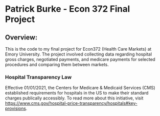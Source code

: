 # Patrick Burke - Econ 372 Final Project

## Overview:
  This is the code to my final project for Econ372 (Health Care Markets) at Emory University. The project involved collecting data regarding hospital gross charges, negotiated payments, and medicare payments for selected procedures and comparing them between markets.
  
### Hospital Transparency Law

  Effective 01/01/2021, the Centers for Medicare & Medicaid Services (CMS) established requirements for hospitals in the US to make their standard charges publically accessibly. To read more about this initiative, visit https://www.cms.gov/hospital-price-transparency/hospitals#key-provisions.
  
 
